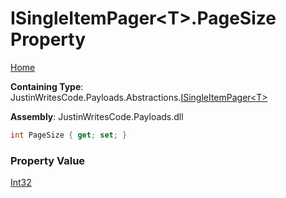 # ISingleItemPager\<T\>\.PageSize Property

[Home](../../../../README.md)

**Containing Type**: JustinWritesCode\.Payloads\.Abstractions\.[ISingleItemPager\<T\>](../README.md)

**Assembly**: JustinWritesCode\.Payloads\.dll

```csharp
int PageSize { get; set; }
```

### Property Value

[Int32](https://docs.microsoft.com/en-us/dotnet/api/system.int32)

